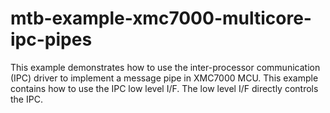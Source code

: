# mtb-example-xmc7000-multicore-ipc-pipes
This example demonstrates how to use the inter-processor communication (IPC) driver to implement a message pipe in XMC7000 MCU. This example contains how to use the IPC low level I/F. The low level I/F directly controls the IPC.
